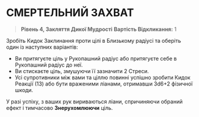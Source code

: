 ﻿# СМЕРТЕЛЬНИЙ ЗАХВАТ

> **Рівень 4, Закляття Дикої Мудрості**
> **Вартість Відкликання:** 1

Зробіть Кидок Заклинання проти цілі в Близькому радіусі та оберіть один із наступних варіантів:

- Ви притягуєте ціль у Рукопашний радіус або притягуєте себе в Рукопашний радіус до неї.
- Ви стискаєте ціль, змушуючи її зазначити 2 Стреси.
- Усі супротивники між вами та ціллю повинні успішно зробити Кидок Реакції (13) або бути враженими ліанами, отримавши 3d6+2 фізичної шкоди.

У разі успіху, з ваших рук вириваються ліани, спричиняючи обраний ефект і тимчасово **Знерухомлюючи** ціль.